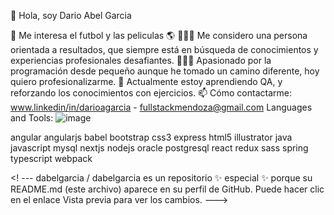 👋 Hola, soy Dario Abel Garcia

👀 Me interesa el futbol y las peliculas
🌎 🙋🏻‍♂️ Me considero una persona orientada a resultados, que siempre está en búsqueda de conocimientos y experiencias profesionales desafiantes.
👨🏻‍💻 Apasionado por la programación desde pequeño aunque he tomado un camino diferente, hoy quiero profesionalizarme.
🌱 Actualmente estoy aprendiendo QA, y reforzando los conocimientos con ejercicios.
📫 Cómo contactarme: www.linkedin/in/darioagarcia - fullstackmendoza@gmail.com
Languages and Tools:
![image](https://github.com/dabelgarcia2024/dabelgarcia2024/assets/163082454/f1ebeaba-0fc1-4723-93ff-c70ff6a25705)

angular angularjs babel bootstrap css3 express html5 illustrator java javascript mysql nextjs nodejs oracle postgresql react redux sass spring typescript webpack

<! --- dabelgarcia / dabelgarcia es un repositorio ✨ especial ✨ porque su README.md (este archivo) aparece en su perfil de GitHub. Puede hacer clic en el enlace Vista previa para ver los cambios. --->
